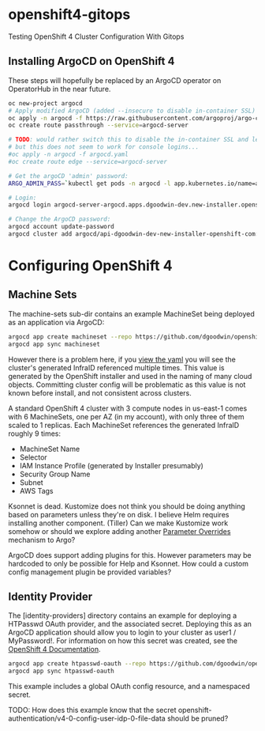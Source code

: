# openshift4-gitops
Testing OpenShift 4 Cluster Configuration With Gitops

## Installing ArgoCD on OpenShift 4

These steps will hopefully be replaced by an ArgoCD operator on OperatorHub in the near future.

```bash
oc new-project argocd
# Apply modified ArgoCD (added --insecure to disable in-container SSL) from https://raw.githubusercontent.com/argoproj/argo-cd/stable/manifests/install.yaml
oc apply -n argocd -f https://raw.githubusercontent.com/argoproj/argo-cd/stable/manifests/install.yaml
oc create route passthrough --service=argocd-server

# TODO: would rather switch this to disable the in-container SSL and let openshift handle it,
# but this does not seem to work for console logins...
#oc apply -n argocd -f argocd.yaml
#oc create route edge --service=argocd-server

# Get the argoCD 'admin' password:
ARGO_ADMIN_PASS=`kubectl get pods -n argocd -l app.kubernetes.io/name=argocd-server -o name | cut -d'/' -f 2`

# Login:
argocd login argocd-server-argocd.apps.dgoodwin-dev.new-installer.openshift.com:443 --username admin --password $ARGO_ADMIN_PASS --insecure

# Change the ArgoCD password:
argocd account update-password
argocd cluster add argocd/api-dgoodwin-dev-new-installer-openshift-com:6443/system:admin --in-cluster
```

# Configuring OpenShift 4

## Machine Sets

The machine-sets sub-dir contains an example MachineSet being deployed as an application via ArgoCD:

```bash
argocd app create machineset --repo https://github.com/dgoodwin/openshift4-gitops.git --path=machine-sets --dest-server=https://kubernetes.default.svc --dest-namespace=openshift-machine-api
argocd app sync machineset
```

However there is a problem here, if you [view the
yaml](./machine-sets/machinesets.yaml) you will see the cluster's generated
InfraID referenced multiple times. This value is generated by the OpenShift installer and used in the naming of many cloud objects. Committing cluster config will be problematic as this value is not known before install, and not consistent across clusters.

A standard OpenShift 4 cluster with 3 compute nodes in us-east-1 comes with 6 MachineSets, one per AZ (in my account), with only three of them scaled to 1 replicas. Each MachineSet references the generated InfraID roughly 9 times:

 - MachineSet Name
 - Selector
 - IAM Instance Profile (generated by Installer presumably)
 - Security Group Name
 - Subnet
 - AWS Tags

Ksonnet is dead. Kustomize does not think you should be doing anything based on parameters unless they're on disk. I believe Helm requires installing another component. (Tiller) Can we make Kustomize work somehow or should we explore adding another [Parameter Overrides](https://argoproj.github.io/argo-cd/user-guide/parameters/) mechanism to Argo?

ArgoCD does support adding plugins for this. However parameters may be hardcoded to only be possible for Help and Ksonnet. How could a custom config management plugin be provided variables?

## Identity Provider

The [identity-providers] directory contains an example for deploying a HTPasswd OAuth provider, and the associated secret. Deploying this as an ArgoCD application should allow you to login to your cluster as user1 / MyPassword!. For information on how this secret was created, see the [OpenShift 4 Documentation](https://docs.openshift.com/container-platform/4.1/authentication/identity_providers/configuring-htpasswd-identity-provider.html#configuring-htpasswd-identity-provider).

```bash
argocd app create htpasswd-oauth --repo https://github.com/dgoodwin/openshift4-gitops.git --path=identity-providers --dest-server=https://kubernetes.default.svc --loglevel=debug --dest-namespace=openshift-config
argocd app sync htpasswd-oauth
```

This example includes a global OAuth config resource, and a namespaced secret.

TODO: How does this example know that the secret openshift-authentication/v4-0-config-user-idp-0-file-data should be pruned?




